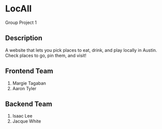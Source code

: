 # LocAll
Group Project 1

## Description
A website that lets you pick places to eat, drink, and play locally in Austin. Check places to go, pin them, and visit!

## Frontend Team
1. Margie Tagaban
2. Aaron Tyler

## Backend Team
1. Isaac Lee
2. Jacque White

